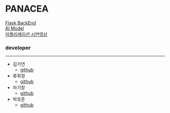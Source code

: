 # PANACEA



[Flask BackEnd](https://github.com/SMpanacea/BackEnd)<br>
[AI Model](https://github.com/SMpanacea/MODEL)<br>
[어플리케이션 시연영상](https://youtu.be/BUATiiF5zXA?si=UXur5HznLdy3JnvA)<br>




### developer
---
- 김가연
  - [github]() 
- 류희정
  - [github]()
- 마기창
  - [github]()
- 박호준
  - [github](https://github.com/hoejun1208) 
